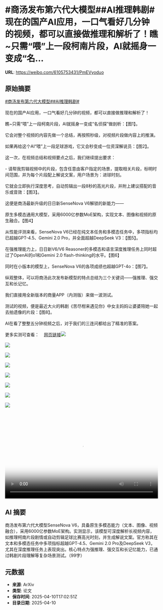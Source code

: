 # #商汤发布第六代大模型##AI推理韩剧# 现在的国产AI应用，一口气看好几分钟的视频，都可以直接做推理和解析了！瞧~只需“喂”上一段柯南片段，AI就摇身一变成“名...

**URL**: https://weibo.com/6105753431/PmEVyoduo

## 原始摘要

<a href="https://m.weibo.cn/search?containerid=231522type%3D1%26t%3D10%26q%3D%23%E5%95%86%E6%B1%A4%E5%8F%91%E5%B8%83%E7%AC%AC%E5%85%AD%E4%BB%A3%E5%A4%A7%E6%A8%A1%E5%9E%8B%23&amp;extparam=%23%E5%95%86%E6%B1%A4%E5%8F%91%E5%B8%83%E7%AC%AC%E5%85%AD%E4%BB%A3%E5%A4%A7%E6%A8%A1%E5%9E%8B%23" data-hide=""><span class="surl-text">#商汤发布第六代大模型#</span></a><a href="https://m.weibo.cn/search?containerid=231522type%3D1%26t%3D10%26q%3D%23AI%E6%8E%A8%E7%90%86%E9%9F%A9%E5%89%A7%23&amp;extparam=%23AI%E6%8E%A8%E7%90%86%E9%9F%A9%E5%89%A7%23" data-hide=""><span class="surl-text">#AI推理韩剧#</span></a> <br><br>现在的国产AI应用，一口气看好几分钟的视频，都可以直接做推理和解析了！<br><br>瞧~只需“喂”上一段柯南片段，AI就摇身一变成“名侦探”做剖析：【图1】。<br><br>它会对整个视频的内容先做一个总结，再按照秒级，对视频片段做内容上的推演。<br><br>如果再给这个AI“喂”上一段足球游戏，它又会秒变成一位资深解说员：【图2】。<br><br>这一次，在视频总结和视频要点之后，我们继续提出要求：<br><br>- 请帮我剪辑视频中的片段，包含任意由客户指定的场景，提取相关片段，标明时间范围，并为每个片段配上解说文案，用户场景为：进球时刻。<br><br>它就会立即执行深度思考，自动剪辑出一段8秒的高光片段，并附上建议搭配的音乐或音效：【图3】。<br><br>这便是商汤最新升级的日日新SenseNova V6解锁的新能力——<br><br>原生多模态通用大模型，采用6000亿参数MoE架构，实现文本、图像和视频的原生融合。【图4】<br><br>从性能评测来看，SenseNova V6已经在纯文本任务和多模态任务中，多项指标均已超越GPT-4.5、Gemini 2.0 Pro，并全面超越DeepSeek V3：【图5】。<br><br>在强推理能力上，日日新V6/V6 Reasoner的多模态和语言深度推理任务上同时超过了OpenAI的o1和Gemini 2.0 flash-thinking的水平。【图6】<br><br>同时在小版本的模型上，SenseNova V6的各项成绩也超越GPT-4o：【图7】。<br><br>纵观整体，可以将商汤此次发布新模型的特点总结为三个关键词——强推理、强交互和长记忆。<br><br>我们直接用全新版本的商量APP（内测版）来做一波测试。<br><br>测试的视频，便是最近大火的韩剧《苦尽柑来遇见你》中女主妈妈让婆婆陪她一起去拍遗像的片段：【图8】。<br><br>AI在看了整整五分钟视频之后，对于我们的三连问都给出了精准的答案。<br><br>更多实测可查看：<a href="https://weibo.cn/sinaurl?u=https%3A%2F%2Fmp.weixin.qq.com%2Fs%2FJIsEmAk1T16YcYpXAOrJHw" data-hide=""><span class="url-icon"><img style="width: 1rem;height: 1rem" src="https://h5.sinaimg.cn/upload/2015/09/25/3/timeline_card_small_web_default.png" referrerpolicy="no-referrer"></span><span class="surl-text">网页链接</span></a><img style="" src="https://tvax2.sinaimg.cn/large/006Fd7o3ly1i0c2fezawpj30zk0k0abe.jpg" referrerpolicy="no-referrer"><br><br><img style="" src="https://tvax3.sinaimg.cn/large/006Fd7o3ly1i0c2fg4ue6j31hc0u0wgu.jpg" referrerpolicy="no-referrer"><br><br><img style="" src="https://tvax2.sinaimg.cn/large/006Fd7o3gy1i0c2cevevbj30u00fln4m.jpg" referrerpolicy="no-referrer"><br><br><img style="" src="https://tvax4.sinaimg.cn/large/006Fd7o3gy1i0c2cn0kk4j30u00byn2x.jpg" referrerpolicy="no-referrer"><br><br><img style="" src="https://tvax4.sinaimg.cn/large/006Fd7o3gy1i0c2cusxb8j30u00bzgtd.jpg" referrerpolicy="no-referrer"><br><br><img style="" src="https://tvax4.sinaimg.cn/large/006Fd7o3gy1i0c2d333nkj30u009j78x.jpg" referrerpolicy="no-referrer"><br><br><img style="" src="https://tvax1.sinaimg.cn/large/006Fd7o3gy1i0c2ddsa6qj31180u6h2q.jpg" referrerpolicy="no-referrer"><br><br><img style="" src="https://tvax4.sinaimg.cn/large/006Fd7o3ly1i0c2fh7d62j31ji0u0wgp.jpg" referrerpolicy="no-referrer"><br><br><br clear="both"><div style="clear: both"></div><video controls="controls" poster="https://tvax3.sinaimg.cn/orj480/006Fd7o3ly1i0c2fek455j30zk0k0abe.jpg" style="width: 100%"><source src="https://f.video.weibocdn.com/o0/vT0F26Rmlx08nn0zcfWg01041200lq2Q0E010.mp4?label=mp4_720p&amp;template=1280x720.25.0&amp;ori=0&amp;ps=1CwnkDw1GXwCQx&amp;Expires=1744308159&amp;ssig=eUJlSwSfOG&amp;KID=unistore,video"><source src="https://f.video.weibocdn.com/o0/OaRsi4JQlx08nn0ynsnu01041200aKr50E010.mp4?label=mp4_hd&amp;template=852x480.25.0&amp;ori=0&amp;ps=1CwnkDw1GXwCQx&amp;Expires=1744308159&amp;ssig=F4C%2B6K78pE&amp;KID=unistore,video"><source src="https://f.video.weibocdn.com/o0/m30gvyQClx08nn0z08Y8010412006xj80E010.mp4?label=mp4_ld&amp;template=640x360.25.0&amp;ori=0&amp;ps=1CwnkDw1GXwCQx&amp;Expires=1744308159&amp;ssig=rlr3mCNbr1&amp;KID=unistore,video"><p>视频无法显示，请前往<a href="https://video.weibo.com/show?fid=1034%3A5154004288602171" target="_blank" rel="noopener noreferrer">微博视频</a>观看。</p></video>

## AI 摘要

商汤发布第六代大模型SenseNova V6，具备原生多模态能力（文本、图像、视频融合），采用6000亿参数MoE架构。实测显示，该模型可深度解析长视频内容，如推理柯南片段剧情或自动剪辑足球比赛高光时刻，并生成解说文案。官方称其在文本和多模态任务中多项指标超越GPT-4.5、Gemini 2.0 Pro及DeepSeek V3，尤其在深度推理任务上表现突出。核心特点为强推理、强交互和长记忆能力，已通过韩剧片段理解等复杂场景测试。（99字）

## 元数据

- **来源**: ArXiv
- **类型**: 论文
- **保存时间**: 2025-04-10T17:02:51Z
- **目录日期**: 2025-04-10
